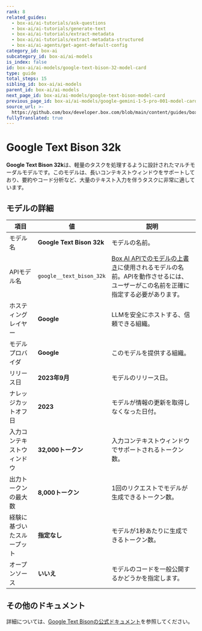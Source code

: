 ```yaml
---
rank: 8
related_guides:
  - box-ai/ai-tutorials/ask-questions
  - box-ai/ai-tutorials/generate-text
  - box-ai/ai-tutorials/extract-metadata
  - box-ai/ai-tutorials/extract-metadata-structured
  - box-ai/ai-agents/get-agent-default-config
category_id: box-ai
subcategory_id: box-ai/ai-models
is_index: false
id: box-ai/ai-models/google-text-bison-32-model-card
type: guide
total_steps: 15
sibling_id: box-ai/ai-models
parent_id: box-ai/ai-models
next_page_id: box-ai/ai-models/google-text-bison-model-card
previous_page_id: box-ai/ai-models/google-gemini-1-5-pro-001-model-card
source_url: >-
  https://github.com/box/developer.box.com/blob/main/content/guides/box-ai/ai-models/google-text-bison-32-model-card.md
fullyTranslated: true
---
```

# Google Text Bison 32k

**Google Text Bison 32k**は、軽量のタスクを処理するように設計されたマルチモーダルモデルです。このモデルは、長いコンテキストウィンドウをサポートしており、要約やコード分析など、大量のテキスト入力を伴うタスクに非常に適しています。

## モデルの詳細

| 項目            | 値                         | 説明                                                                                 |
| ------------- | ------------------------- | ---------------------------------------------------------------------------------- |
| モデル名          | **Google Text Bison 32k** | モデルの名前。                                                                            |
| APIモデル名       | `google__text_bison_32k`  | [Box AI APIでのモデルの上書き][overrides]に使用されるモデルの名前。APIを動作させるには、ユーザーがこの名前を正確に指定する必要があります。 |
| ホスティングレイヤー    | **Google**                | LLMを安全にホストする、信頼できる組織。                                                              |
| モデルプロバイダ      | **Google**                | このモデルを提供する組織。                                                                      |
| リリース日         | **2023年9月**               | モデルのリリース日。                                                                         |
| ナレッジカットオフ日    | **2023**                  | モデルが情報の更新を取得しなくなった日付。                                                              |
| 入力コンテキストウィンドウ | **32,000トークン**            | 入力コンテキストウィンドウでサポートされるトークン数。                                                        |
| 出力トークンの最大数    | **8,000トークン**             | 1回のリクエストでモデルが生成できるトークン数。                                                           |
| 経験に基づいたスループット | **指定なし**                  | モデルが1秒あたりに生成できるトークン数。                                                              |
| オープンソース       | **いいえ**                   | モデルのコードを一般公開するかどうかを指定します。                                                          |

## その他のドキュメント

詳細については、[Google Text Bisonの公式ドキュメント][vertex-text-models]を参照してください。

[vertex-text-models]: https://cloud.google.com/vertex-ai/generative-ai/docs/model-reference/text

[overrides]: g://box-ai/ai-agents/ai-agent-overrides

